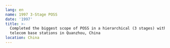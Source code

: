 ```yaml
---
lang: en
name: 1997 3-Stage POSS
date: '1997'
title: >-
  Completed the biggest scope of POSS in a hierarchical (3 stages) with over 500
  telecom base stations in Quanzhou, China
location: China
---
```


